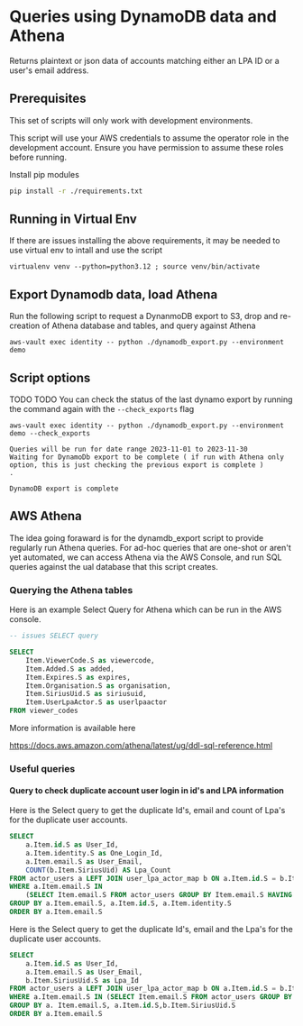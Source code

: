 # Queries using DynamoDB data and Athena

Returns plaintext or json data of accounts matching either an LPA ID or a user's email address.

## Prerequisites

This set of scripts will only work with development environments.


This script will use your AWS credentials to assume the operator role in the development account. Ensure you have permission to assume these roles before running.

Install pip modules

```bash
pip install -r ./requirements.txt
```

## Running in Virtual Env

If there are issues installing the above requirements, it may be needed to use virtual env to intall and use the script
```shell
virtualenv venv --python=python3.12 ; source venv/bin/activate
```

## Export Dynamodb data, load Athena

Run the following script to request a DynanmoDB export to S3, drop and re-creation of Athena database and tables, and query against Athena

```shell
aws-vault exec identity -- python ./dynamodb_export.py --environment demo
```

## Script options
TODO TODO
You can check the status of the last dynamo export by running the command again with the `--check_exports` flag

```shell
aws-vault exec identity -- python ./dynamodb_export.py --environment demo --check_exports

Queries will be run for date range 2023-11-01 to 2023-11-30
Waiting for DynamoDb export to be complete ( if run with Athena only option, this is just checking the previous export is complete )
.

DynamoDB export is complete

```

## AWS Athena

The idea going foraward is for the dynamdb_export script to provide regularly run Athena queries. For ad-hoc queries that are one-shot or aren't yet automated, we can access Athena via the AWS Console, and run SQL queries against the ual database that this script creates.

### Querying the Athena tables

Here is an example Select Query for Athena which can be run in the AWS console.

```SQL
-- issues SELECT query

SELECT
    Item.ViewerCode.S as viewercode,
    Item.Added.S as added,
    Item.Expires.S as expires,
    Item.Organisation.S as organisation,
    Item.SiriusUid.S as siriusuid,
    Item.UserLpaActor.S as userlpaactor
FROM viewer_codes
```

More information is available here

<https://docs.aws.amazon.com/athena/latest/ug/ddl-sql-reference.html>

### Useful queries

#### Query to check duplicate account user login in id's and LPA information

Here is the Select query to get the duplicate Id's, email and count of Lpa's for the duplicate user accounts.

```SQL
SELECT 
    a.Item.id.S as User_Id,
    a.Item.identity.S as One_Login_Id,
    a.Item.email.S as User_Email,
    COUNT(b.Item.SiriusUid) AS Lpa_Count 
FROM actor_users a LEFT JOIN user_lpa_actor_map b ON a.Item.id.S = b.Item.UserId.S 
WHERE a.Item.email.S IN 
    (SELECT Item.email.S FROM actor_users GROUP BY Item.email.S HAVING COUNT(*) > 1) 
GROUP BY a.Item.email.S, a.Item.id.S, a.Item.identity.S 
ORDER BY a.Item.email.S
```

Here is the Select query to get the duplicate Id's, email and the Lpa's for the duplicate user accounts.

```SQL
SELECT  
    a.Item.id.S as User_Id, 
    a.Item.email.S as User_Email,
    b.Item.SiriusUid.S as Lpa_Id 
FROM actor_users a LEFT JOIN user_lpa_actor_map b ON a.Item.id.S = b.Item.UserId.S 
WHERE a.Item.email.S IN (SELECT Item.email.S FROM actor_users GROUP BY Item.email.S HAVING COUNT(*) > 1) 
GROUP BY a. Item.email.S, a.Item.id.S,b.Item.SiriusUid.S 
ORDER BY a.Item.email.S
```